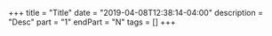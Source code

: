 +++
title = "Title"
date = "2019-04-08T12:38:14-04:00"
description = "Desc"
part = "1"
endPart = "N"
tags = []
+++